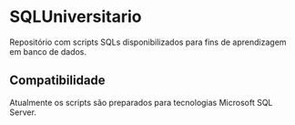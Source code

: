 # SQLUniversitario

Repositório com scripts SQLs disponibilizados para fins de aprendizagem em banco de dados.

## Compatibilidade

Atualmente os scripts são preparados para tecnologias Microsoft SQL Server. 
